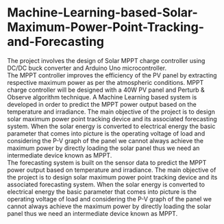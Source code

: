 # Machine-Learning-based-Solar-Maximum-Power-Point-Tracking-and-Forecasting
The project involves the design of Solar MPPT charge controller using DC/DC buck converter and Arduino Uno microcontroller.  
The MPPT controller improves the efficiency of the PV panel by extracting respective maximum power as per the atmospheric conditions. 
MPPT charge controller will be designed with a 40W PV panel and Perturb & Observe algorithm technique. 
A Machine Learning based system is developed in order to predict the MPPT power output based on the temperature and irradiance.
The main objective of the project is to design solar maximum power point tracking device and its associated forecasting system.  When the solar energy is converted to electrical energy the basic parameter that comes into picture is the operating voltage of load and considering the P-V graph of the panel we cannot always achieve the maximum power by directly loading the solar panel thus we need an intermediate device known as MPPT.  
The forecasting system is built on the sensor data to predict the MPPT power output based on temperature and irradiance. The main objective of the project is to design solar maximum power point tracking device and its associated forecasting system.  When the solar energy is converted to electrical energy the basic parameter that comes into picture is the operating voltage of load and considering the P-V graph of the panel we cannot always achieve the maximum power by directly loading the solar panel thus we need an intermediate device known as MPPT.
